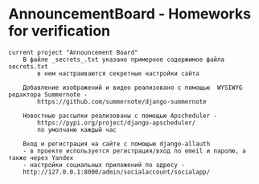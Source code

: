 # AnnouncementBoard - Homeworks for verification
    current project "Announcement Board"
        В файле _secrets_.txt указано примерное содержимое файла secrets.txt
            в нем настраиваются секретные настройки сайта

        Добавление изображений и видео реализовано с помощью  WYSIWYG редактора Summernote - 
            https://github.com/summernote/django-summernote

        Новостные рассылки реализованы с помощью Apscheduler - 
            https://pypi.org/project/django-apscheduler/
            по умолчаню каждый час

        Вход и регистрация на сайте с помощью django-allauth
        - в проекте используется регистрация/вход по emeil и паролю, а также через Yandex
        - настройки социальных приложений по адресу - 
        http://127.0.0.1:8000/admin/socialaccount/socialapp/
